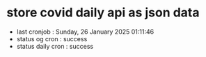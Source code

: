 # store covid daily api as json data

- last cronjob : Sunday, 26 January 2025 01:11:46
- status og cron : success
- status daily cron : success
      
      